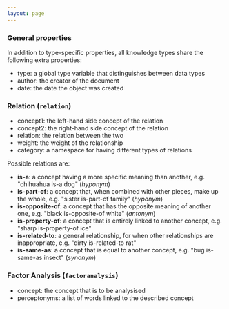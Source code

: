 ```yaml
---
layout: page
---
```

<h3>General properties</h3>

In addition to type-specific properties, all knowledge types share the following extra properties:
<ul>
<li>type: a global type variable that distinguishes between data types</li>
<li>author: the creator of the document</li>
<li>date: the date the object was created</li>
</ul>

<h3>Relation (<code>relation</code>)</h3>
<ul>
<li>concept1: the left-hand side concept of the relation</li>
<li>concept2: the right-hand side concept of the relation</li>
<li>relation: the relation between the two</li>
<li>weight: the weight of the relationship</li>
<li>category: a namespace for having different types of relations</li>
</ul>

<p>Possible relations are:</p>
<ul>
<li><strong>is-a</strong>: a concept having a more specific meaning than another, e.g. "chihuahua is-a dog" (<em>hyponym</em>)</li>
<li><strong>is-part-of</strong>: a concept that, when combined with other pieces, make up the whole, e.g. "sister is-part-of family" (<em>hyponym</em>)</li>
<li><strong>is-opposite-of</strong>: a concept that has the opposite meaning of another one, e.g. "black is-opposite-of white" (<em>antonym</em>)</li>
<li><strong>is-property-of</strong>: a concept that is entirely linked to another concept, e.g. "sharp is-property-of ice"</li>
<li><strong>is-related-to</strong>: a general relationship, for when other relationships are inappropriate, e.g. "dirty is-related-to rat"</li>
<li><strong>is-same-as</strong>: a concept that is equal to another concept, e.g. "bug is-same-as insect" (<em>synonym</em>)</li>
</ul>

<h3>Factor Analysis (<code>factoranalysis</code>)</h3>
<ul>
<li>concept: the concept that is to be analysised</li>
<li>perceptonyms: a list of words linked to the described concept</li>
</ul>

